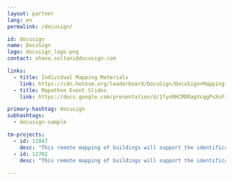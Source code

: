 ```yaml
---
layout: partner
lang: en
permalink: /docusign/

id: docusign
name: DocuSign
logo: docusign_logo.png
contact: shana.soltani@docusign.com

links:
  - title: Individual Mapping Materials
    link: https://cdn.hotosm.org/leaderboard/DocuSign/DocuSign+Mapping+how+to+guide.pdf
  - title: Mapathon Event Slides
    link: https://docs.google.com/presentation/d/1fyoRHCMORagVcqgPsXvFJbu7-ZW0KZOrrywAMTBr0jw/edit?usp=sharing

primary-hashtag: docusign
subhashtags:
  - docusign-sample

tm-projects:
  - id: 12847
    desc: "This remote mapping of buildings will support the identification and characterization of settlements, as well as the implementation of planned activities and largely the generation of data for humanitarian activities."
  - id: 12702
    desc: "This remote mapping of buildings will support the identification and characterization of settlements, as well as the implementation of planned activities and largely the generation of data for humanitarian activities."
    
---
```

